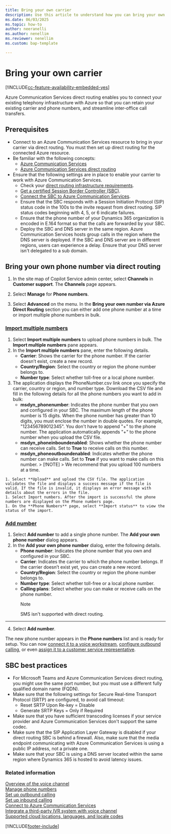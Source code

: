 ```yaml
---
title: Bring your own carrier
description: Use this article to understand how you can bring your own carrier to Dynamics 365 via Azure Direct Routing.
ms.date: 06/03/2025
ms.topic: how-to
author: neeranelli
ms.author: nenellim
ms.reviewer: nenellim
ms.custom: bap-template

---
```


# Bring your own carrier

[!INCLUDE[cc-feature-availability-embedded-yes](../../includes/cc-feature-availability-embedded-yes.md)]

Azure Communication Services direct routing enables you to connect your existing telephony infrastructure with Azure so that you can retain your existing carrier and phone numbers, and streamline inter-office call transfers.

## Prerequisites

- Connect to an Azure Communication Services resource to bring in your carrier via direct routing. You must then set up direct routing for the connected Azure resource.
- Be familiar with the following concepts:
  - [Azure Communication Services](/azure/communication-services/overview)
  - [Azure Communication Services direct routing](/azure/communication-services/concepts/telephony/telephony-concept#azure-direct-routing)
- Ensure that the following settings are in place to enable your carrier to work with Azure Communication Services.
  - Check your [direct routing infrastructure requirements](/azure/communication-services/concepts/telephony/direct-routing-infrastructure).
  - [Get a certified Session Border Controller (SBC)](/azure/communication-services/concepts/telephony/certified-session-border-controllers).
  - [Connect the SBC to Azure Communication Services](/azure/communication-services/concepts/telephony/direct-routing-provisioning).
  - Ensure that the SBC responds with a Session Initiation Protocol (SIP) status code in the 100s to the invite request from direct routing. SIP status codes beginning with 4, 5, or 6 indicate failures.
  - Ensure that the phone number of your Dynamics 365 organization is encoded in E.164 format so that the calls are  forwarded by your SBC.
  - Deploy the SBC and DNS server in the same region. Azure Communication Services hosts group calls in the region where the DNS server is deployed. If the SBC and DNS server are in different regions, users can experience a delay. Ensure that your DNS server isn't delegated to a sub domain.

## Bring your own phone number via direct routing

1. In the site map of Copilot Service admin center, select **Channels** in **Customer support**. The **Channels** page appears.
    
1. Select **Manage** for **Phone numbers**.

1. Select **Advanced** on the menu. In the **Bring your own number via Azure Direct Routing** section you can either add one phone number at a time or import multiple phone numbers in bulk. 

  ### [Import multiple numbers](#tab/importmultiplenumbers)
  
   1. Select **Import multiple numbers** to upload phone numbers in bulk. The **Import multiple numbers** pane appears.
   1. In the **Import multiple numbers** pane, enter the following details.
      - **Carrier**: Shows the carrier for the phone number. If the carrier doesn’t exist, create a new record.
      - **Country/Region**: Select the country or region the phone number belongs to.
      - **Number type**: Select whether toll-free or a local phone number.  
   1. The application displays the PhoneNumber.csv link once you specify the carrier, country or region, and number type. Download the CSV file and fill in the following details for all the phone numbers you want to add in bulk:
      - **msdyn_phonenumber**: Indicates the phone number that you own and configured in your SBC. The maximum length of the phone number is 15 digits. When the phone number has greater than 10 digits, you must enclose the number in double quotes. For example, "123456789012345". You don't have to append "+" to the phone number. The application automatically appends "+" to the phone number when you upload the CSV file.
      - **msdyn_phoneinboundenabled**: Shows whether the phone number can receive calls. Set to **True** to receive calls on this number.
      - **msdyn_phoneoutboundenabled**: Indicates whether the phone number can make calls. Set to **True** if you want to make calls on this number.
    > [!NOTE]
    > We recommend that you upload 100 numbers at a time. 

    1. Select **Upload** and upload the CSV file. The application validates the file and displays a success message if the file is valid. If the file is invalid, it displays an error message with details about the errors in the file.
    1. Select Import numbers. After the import is successful the phone numbers are displayed on the Phone numbers page.
    1. On the **Phone Numbers** page, select **Import status** to view the status of the import. 
  
  ### [Add number](#tab/addnumber)
   1. Select **Add number** to add a single phone number. The **Add your own phone number** dialog appears.
   1. In the **Add your own phone number** dialog, enter the following details.
      - **Phone number**: Indicates the phone number that you own and configured in your SBC. 
      - **Carrier**: Indicates the carrier to which the phone number belongs. If the carrier doesn’t exist yet, you can create a new record.
      - **Country/Region**: Select the country or region the phone number belongs to.
      - **Number type**: Select whether toll-free or a local phone number.
      - **Calling plans**: Select whether you can make or receive calls on the phone number.
         > [!Note]
         > SMS isn't supported with direct routing.

  ---

4. Select **Add number**.

The new phone number appears in the **Phone numbers** list and is ready for setup. You can now [connect it to a voice workstream](voice-channel-inbound-calling.md), [configure outbound calling](voice-channel-outbound-calling.md#configure-phone-numbers-for-outbound-calling), or even [assign it to a customer service representative](voice-channel-outbound-calling.md#assign-personal-phone-numbers-to-representatives).

## SBC best practices

-	For Microsoft Teams and Azure Communication Services direct routing, you might use the same port number, but you must use a different fully qualified domain name (FQDN).
- Make sure that the following settings for Secure Real-time Transport Protocol (SRTP) are configured, to avoid call timeout:
  - Reset SRTP Upon Re-key = Disable
  - Generate SRTP Keys = Only if Required
- Make sure that you have sufficient transcoding licenses if your service provider and Azure Communication Services don't support the same codec.
- Make sure that the SIP Application Layer Gateway is disabled if your direct routing SBC is behind a firewall. Also, make sure that the media endpoint communicating with Azure Communication Services is using a public IP address, not a private one.
- Make sure that your SBC is using a DNS server located within the same region where Dynamics 365 is hosted to avoid latency issues.
  
### Related information

[Overview of the voice channel](voice-channel.md)  
[Manage phone numbers](voice-channel-manage-phone-numbers.md)  
[Set up outbound calling](voice-channel-outbound-calling.md)  
[Set up inbound calling](voice-channel-inbound-calling.md)  
[Connect to Azure Communication Services](voice-channel-acs-resource.md)  
[Integrate a third-party IVR system with voice channel](voice-channel-contextual-transfer-external-ivr.md)  
[Supported cloud locations, languages, and locale codes](voice-channel-region-availability.md)  

[!INCLUDE[footer-include](../../includes/footer-banner.md)]

